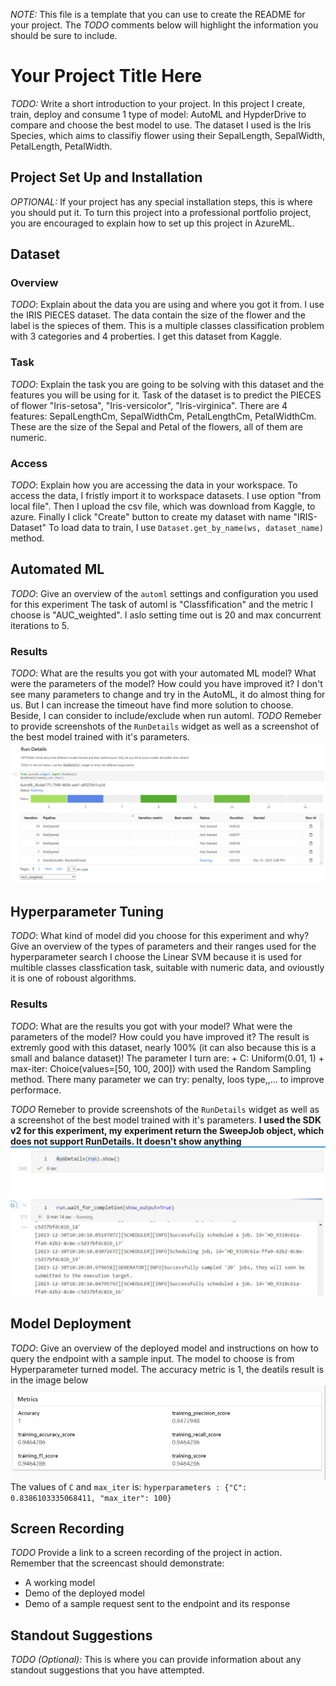 *NOTE:* This file is a template that you can use to create the README for your project. The *TODO* comments below will highlight the information you should be sure to include.

# Your Project Title Here

*TODO:* Write a short introduction to your project.
In this project I create, train, deploy and consume 1 type of model: AutoML and HypderDrive to compare and choose the best model to use. The dataset I used is the Iris Species, which aims to classifiy flower using their SepalLength, SepalWidth, PetalLength, PetalWidth.

## Project Set Up and Installation
*OPTIONAL:* If your project has any special installation steps, this is where you should put it. To turn this project into a professional portfolio project, you are encouraged to explain how to set up this project in AzureML.

## Dataset

### Overview
*TODO*: Explain about the data you are using and where you got it from.
I use the IRIS PIECES dataset. The data contain the size of the flower and the label is the spieces of them. This is a multiple classes classification problem with 3 categories and 4 proberties. I get this dataset from Kaggle.

### Task
*TODO*: Explain the task you are going to be solving with this dataset and the features you will be using for it.
Task of the dataset is to predict the PIECES of flower "Iris-setosa", "Iris-versicolor", "Iris-virginica". There are 4 features:
SepalLengthCm, SepalWidthCm, PetalLengthCm, PetalWidthCm. These are the size of the Sepal and Petal of the flowers, all of them are numeric.


### Access
*TODO*: Explain how you are accessing the data in your workspace.
To access the data, I fristly import it to workspace datasets. I use option "from local file". Then I upload the csv file, which was download from Kaggle, to azure. Finally I click "Create" button to create my dataset with name "IRIS-Dataset"
To load data to train, I use `Dataset.get_by_name(ws, dataset_name)` method.

## Automated ML
*TODO*: Give an overview of the `automl` settings and configuration you used for this experiment
The task of automl is "Classfification" and the metric I choose is "AUC_weighted". I aslo setting time out is 20 and max concurrent iterations to 5.

### Results
*TODO*: What are the results you got with your automated ML model? What were the parameters of the model? How could you have improved it?
I don't see many parameters to change and try in the AutoML, it do almost thing for us. But I can increase the timeout have find more solution to choose. Beside, I can consider to include/exclude when run automl.
*TODO* Remeber to provide screenshots of the `RunDetails` widget as well as a screenshot of the best model trained with it's parameters.
![RunDetails](../images/autml-rundetails-output.png)

## Hyperparameter Tuning
*TODO*: What kind of model did you choose for this experiment and why? Give an overview of the types of parameters and their ranges used for the hyperparameter search
I choose the Linear SVM because it is used for multible classes classfication task, suitable with numeric data, and ovioustly it is one of roboust algorithms.


### Results
*TODO*: What are the results you got with your model? What were the parameters of the model? How could you have improved it?
The result is extremly good with this dataset, nearly 100% (it can also because this is a small and balance dataset)!
The parameter I turn are:
    + C: Uniform(0.01, 1)
    + max-iter: Choice(values=[50, 100, 200])
with used the Random Sampling method. There many parameter we can try: penalty, loos type,,... to improve performace.

*TODO* Remeber to provide screenshots of the `RunDetails` widget as well as a screenshot of the best model trained with it's parameters.
**I used the SDK v2 for this experiment, my experiment return the SweepJob object, which does not support RunDetails. It doesn't show anything**
![RunDetails](../images/hp-rundetails.png)


## Model Deployment
*TODO*: Give an overview of the deployed model and instructions on how to query the endpoint with a sample input.
The model to choose is from Hyperparameter turned model. The accuracy metric is 1, the deatils result is in the image below
![ModelResult](../images/model-result.png)
The values of `C` and `max_iter` is: `hyperparameters : {"C": 0.8386103335068411, "max_iter": 100}`

## Screen Recording
*TODO* Provide a link to a screen recording of the project in action. Remember that the screencast should demonstrate:
- A working model
- Demo of the deployed  model
- Demo of a sample request sent to the endpoint and its response

## Standout Suggestions
*TODO (Optional):* This is where you can provide information about any standout suggestions that you have attempted.
